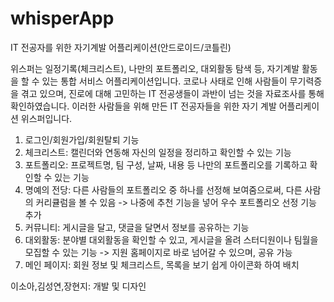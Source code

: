 # whisperApp
IT 전공자를 위한 자기계발 어플리케이션(안드로이드/코틀린)

위스퍼는 일정기록(체크리스트), 나만의 포트폴리오, 대외활동 탐색 등, 자기계발 활동을 할 수 있는 통합 서비스 어플리케이션입니다.
코로나 사태로 인해 사람들이 무기력증을 겪고 있으며, 진로에 대해 고민하는 IT 전공생들이 과반이 넘는 것을 자료조사를 통해 확인하였습니다.
이러한 사람들을 위해 만든 IT 전공자들을 위한 자기 계발 어플리케이션 위스퍼입니다.

1. 로그인/회원가입/회원탈퇴 기능
2. 체크리스트: 캘린더와 연동해 자신의 일정을 정리하고 확인할 수 있는 기능
3. 포트폴리오: 프로젝트명, 팀 구성, 날짜, 내용 등 나만의 포트폴리오를 기록하고 확인할 수 있는 기능
4. 명예의 전당: 다른 사람들의 포트폴리오 중 하나를 선정해 보여줌으로써, 다른 사람의 커리큘럼을 볼 수 있음
    -> 나중에 추천 기능을 넣어 우수 포트폴리오 선정 기능 추가
5. 커뮤니티: 게시글을 달고, 댓글을 달면서 정보를 공유하는 기능
6. 대외활동: 분야별 대외활동을 확인할 수 있고, 게시글을 올려 스터디원이나 팀월을 모집할 수 있는 기능
    -> 지원 홈페이지로 바로 넘어갈 수 있으며, 공유 가능
7. 메인 페이지: 회원 정보 및 체크리스트, 목록을 보기 쉽게 아이콘화 하여 배치

이소아,김성연,장현지: 개발 및 디자인

